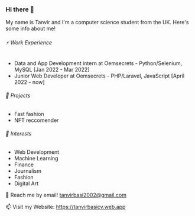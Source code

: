 ### Hi there :wave:

My name is Tanvir and I'm a computer science student from the UK. Here's some info about me!

###### :zap: Work Experience
- Data and App Development intern at Oemsecrets - Python/Selenium, MySQL [Jan 2022 - Mar 2022]
-  Junior Web Developer at Oemsecrets - PHP/Laravel, JavaScript  [April 2022 - now]

###### :telescope: Projects
- Fast fashion 
- NFT reccomender

###### :seedling: Interests
- Web Development
- Machine Learning 
- Finance
- Journalism
- Fashion
- Digital Art

:speech_balloon: Reach me by email! tanvirbasi2002@gmail.com

:mailbox: Visit my Website: https://tanvirbasicv.web.app
